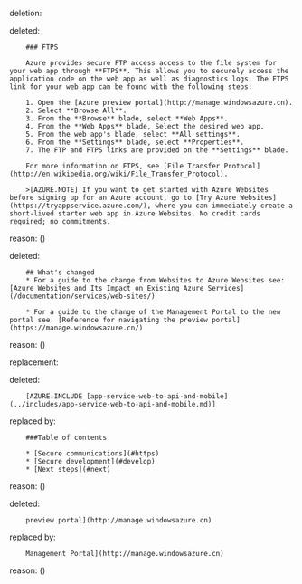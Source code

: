deletion:

deleted:

		### FTPS
		
		Azure provides secure FTP access access to the file system for your web app through **FTPS**. This allows you to securely access the application code on the web app as well as diagnostics logs. The FTPS link for your web app can be found with the following steps:
		
		1. Open the [Azure preview portal](http://manage.windowsazure.cn).
		2. Select **Browse All**.
		3. From the **Browse** blade, select **Web Apps**.
		4. From the **Web Apps** blade, Select the desired web app.
		5. From the web app's blade, select **All settings**.
		6. From the **Settings** blade, select **Properties**.
		7. The FTP and FTPS links are provided on the **Settings** blade. 
		
		For more information on FTPS, see [File Transfer Protocol](http://en.wikipedia.org/wiki/File_Transfer_Protocol).
		
		>[AZURE.NOTE] If you want to get started with Azure Websites before signing up for an Azure account, go to [Try Azure Websites](https://tryappservice.azure.com/), where you can immediately create a short-lived starter web app in Azure Websites. No credit cards required; no commitments.

reason: ()

deleted:

		## What's changed
		* For a guide to the change from Websites to Azure Websites see: [Azure Websites and Its Impact on Existing Azure Services](/documentation/services/web-sites/)
		
		* For a guide to the change of the Management Portal to the new portal see: [Reference for navigating the preview portal](https://manage.windowsazure.cn/)

reason: ()

replacement:

deleted:

		[AZURE.INCLUDE [app-service-web-to-api-and-mobile](../includes/app-service-web-to-api-and-mobile.md)]

replaced by:

		###Table of contents
		
		* [Secure communications](#https)
		* [Secure development](#develop)
		* [Next steps](#next)

reason: ()

deleted:

		preview portal](http://manage.windowsazure.cn)

replaced by:

		Management Portal](http://manage.windowsazure.cn)

reason: ()

